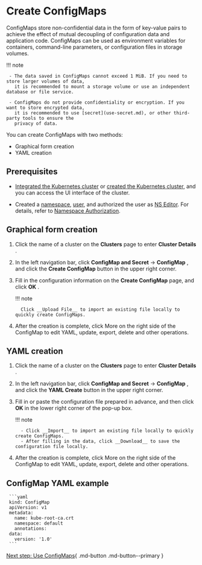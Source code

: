 # Create ConfigMaps

ConfigMaps store non-confidential data in the form of key-value pairs to achieve the effect of
mutual decoupling of configuration data and application code. ConfigMaps can be used as
environment variables for containers, command-line parameters, or configuration files in storage volumes.

!!! note

     - The data saved in ConfigMaps cannot exceed 1 MiB. If you need to store larger volumes of data,
       it is recommended to mount a storage volume or use an independent database or file service.

     - ConfigMaps do not provide confidentiality or encryption. If you want to store encrypted data,
       it is recommended to use [secret](use-secret.md), or other third-party tools to ensure the
       privacy of data.

You can create ConfigMaps with two methods:

- Graphical form creation
- YAML creation

## Prerequisites

- [Integrated the Kubernetes cluster](../clusters/integrate-cluster.md) or
  [created the Kubernetes cluster](../clusters/create-cluster.md),
  and you can access the UI interface of the cluster.

- Created a [namespace](../namespaces/createns.md),
  [user](../../../ghippo/user-guide/access-control/user.md),
  and authorized the user as [NS Editor](../permissions/permission-brief.md#ns-editor).
  For details, refer to [Namespace Authorization](../permissions/cluster-ns-auth.md).

## Graphical form creation

1. Click the name of a cluster on the __Clusters__ page to enter __Cluster Details__ .

     

2. In the left navigation bar, click __ConfigMap and Secret__ -> __ConfigMap__ , and click the __Create ConfigMap__ button in the upper right corner.

     

3. Fill in the configuration information on the __Create ConfigMap__ page, and click __OK__ .

     !!! note

         Click __Upload File__ to import an existing file locally to quickly create ConfigMaps.

     

4. After the creation is complete, click More on the right side of the ConfigMap to edit YAML, update, export, delete and other operations.

     

## YAML creation

1. Click the name of a cluster on the __Clusters__ page to enter __Cluster Details__ .

     

2. In the left navigation bar, click __ConfigMap and Secret__ -> __ConfigMap__ , and click the __YAML Create__ button in the upper right corner.

     

3. Fill in or paste the configuration file prepared in advance, and then click __OK__ in the lower right corner of the pop-up box.

     !!! note

         - Click __Import__ to import an existing file locally to quickly create ConfigMaps.
         - After filling in the data, click __Download__ to save the configuration file locally.

     

4. After the creation is complete, click More on the right side of the ConfigMap to edit YAML, update, export, delete and other operations.

     

## ConfigMap YAML example

     ```yaml
     kind: ConfigMap
     apiVersion: v1
     metadata:
       name: kube-root-ca.crt
       namespace: default
       annotations:
     data:
       version: '1.0'
     ```

[Next step: Use ConfigMaps](use-configmap.md){ .md-button .md-button--primary }